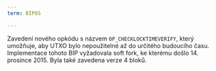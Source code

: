 ```yaml
---
term: BIP65

---
```

Zavedení nového opkódu s názvem `OP_CHECKLOCKTIMEVERIFY`, který umožňuje, aby UTXO bylo nepoužitelné až do určitého budoucího času. Implementace tohoto BIP vyžadovala soft fork, ke kterému došlo 14. prosince 2015. Byla také zavedena verze 4 bloků.